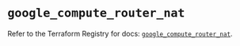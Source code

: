 # `google_compute_router_nat`

Refer to the Terraform Registry for docs: [`google_compute_router_nat`](https://registry.terraform.io/providers/hashicorp/google/6.9.0/docs/resources/compute_router_nat).

